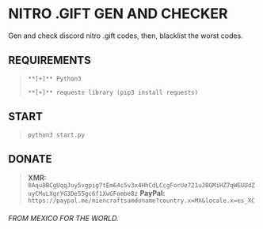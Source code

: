 # NITRO .GIFT GEN AND CHECKER
Gen and check discord nitro .gift codes, then, blacklist the worst codes.





## REQUIREMENTS
> ```**[+]** Python3```
> 
> ```**[+]** requests library (pip3 install requests)```




## START
> ```python3 start.py```




## DONATE
> **XMR:** `8Aqu8BCgUqqJuy5vgpig7tEm64c5v3x4HhCdLCcgForUe721uJBGMiHZ7qWEUUdZuyCMuLXgrYG3De55gc6f1XwGFombe8z`
> **PayPal:** `https://paypal.me/miencraftsamdoname?country.x=MX&locale.x=es_XC`





###### FROM MEXICO FOR THE WORLD.
